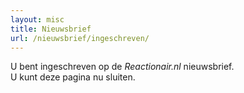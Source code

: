 ```yaml
---
layout: misc
title: Nieuwsbrief
url: /nieuwsbrief/ingeschreven/
---
```


U bent ingeschreven op de *Reactionair.nl* nieuwsbrief.<br>
U kunt deze pagina nu sluiten.
